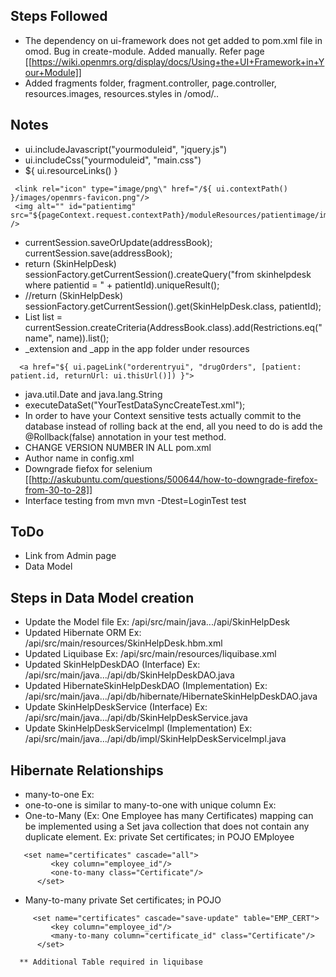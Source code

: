 ## Steps Followed


* The dependency on ui-framework does not get added to pom.xml file in omod. Bug in create-module. Added manually. Refer page [[https://wiki.openmrs.org/display/docs/Using+the+UI+Framework+in+Your+Module]] 
* Added fragments folder, fragment.controller, page.controller, resources.images, resources.styles in /omod/..


## Notes
* ui.includeJavascript("yourmoduleid", "jquery.js")
* ui.includeCss("yourmoduleid", "main.css")
* ${ ui.resourceLinks() }
```
 <link rel="icon" type="image/png\" href="/${ ui.contextPath() }/images/openmrs-favicon.png"/>
 <img alt="" id="patientimg" src="${pageContext.request.contextPath}/moduleResources/patientimage/images/${patient.gender}.png" />
```
* currentSession.saveOrUpdate(addressBook); currentSession.save(addressBook); 
* return (SkinHelpDesk) sessionFactory.getCurrentSession().createQuery("from skinhelpdesk where patientid = " + patientId).uniqueResult();
* //return (SkinHelpDesk) sessionFactory.getCurrentSession().get(SkinHelpDesk.class, patientId);
* List<addressbook> list = currentSession.createCriteria(AddressBook.class).add(Restrictions.eq("name", name)).list();  
* _extension and _app in the app folder under resources
```
  <a href="${ ui.pageLink("orderentryui", "drugOrders", [patient: patient.id, returnUrl: ui.thisUrl()]) }">
```
* java.util.Date and java.lang.String
* executeDataSet("YourTestDataSyncCreateTest.xml");
* In order to have your Context sensitive tests actually commit to the database 
instead of rolling back at the end, all you need to do is add 
the @Rollback(false) annotation in your test method. 
* CHANGE VERSION NUMBER IN ALL pom.xml
* Author name in config.xml
* Downgrade fiefox for selenium [[http://askubuntu.com/questions/500644/how-to-downgrade-firefox-from-30-to-28]]
* Interface testing from mvn mvn -Dtest=LoginTest test

## ToDo
* Link from Admin page
* Data Model


## Steps in Data Model creation
* Update the Model file Ex: /api/src/main/java.../api/SkinHelpDesk
* Updated Hibernate ORM Ex: /api/src/main/resources/SkinHelpDesk.hbm.xml
* Updated Liquibase Ex: /api/src/main/resources/liquibase.xml
* Updated SkinHelpDeskDAO (Interface) Ex: /api/src/main/java.../api/db/SkinHelpDeskDAO.java
* Updated HibernateSkinHelpDeskDAO (Implementation) Ex: /api/src/main/java.../api/db/hibernate/HibernateSkinHelpDeskDAO.java
* Update SkinHelpDeskService (Interface) Ex: /api/src/main/java.../api/db/SkinHelpDeskService.java 
* Update SkinHelpDeskServiceImpl (Implementation) Ex: /api/src/main/java.../api/db/impl/SkinHelpDeskServiceImpl.java 


## Hibernate Relationships
* many-to-one 
Ex: <many-to-one name="address" column="address" class="Address" not-null="true"/>
* one-to-one is similar to many-to-one with unique column 
Ex: <many-to-one name="address" column="address" unique="true" class="Address" not-null="true"/>
* One-to-Many (Ex: One Employee has many Certificates) mapping can be implemented using a Set java collection that does not contain any duplicate element.
Ex: private Set certificates; in POJO
EMployee
```
   <set name="certificates" cascade="all">
         <key column="employee_id"/>
         <one-to-many class="Certificate"/>
      </set>
```
* Many-to-many  private Set certificates; in POJO
```
     <set name="certificates" cascade="save-update" table="EMP_CERT">
         <key column="employee_id"/>
         <many-to-many column="certificate_id" class="Certificate"/>
      </set>
```      
      ** Additional Table required in liquibase 